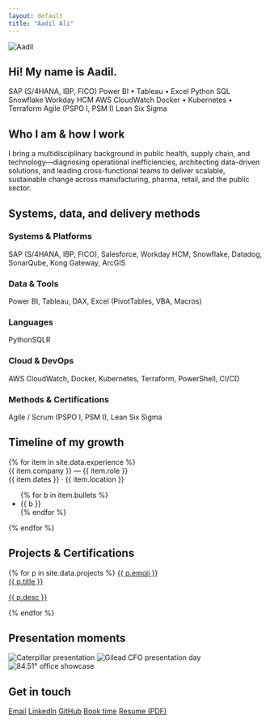 ```yaml
---
layout: default
title: "Aadil Ali"
---
```


<section class="hero">
  <img src="{{ '/assets/profile.jpg' | relative_url }}" class="avatar" alt="Aadil">
  <h1>Hi! My name is Aadil.</h1>
<p class="sublede"
     data-typer
     data-text="I am passionate about digital transformation, AI integration, and strategy. Navigate below to learn more about who I am.">
  </p>

  <div class="chips" style="justify-content:center;margin-top:16px;">
    <span class="chip">SAP (S/4HANA, IBP, FICO)</span>
    <span class="chip">Power BI • Tableau • Excel</span>
    <span class="chip">Python</span>
    <span class="chip">SQL</span>
    <span class="chip">Snowflake</span>
    <span class="chip">Workday HCM</span>
    <span class="chip">AWS CloudWatch</span>
    <span class="chip">Docker • Kubernetes • Terraform</span>
    <span class="chip">Agile (PSPO I, PSM I)</span>
    <span class="chip">Lean Six Sigma</span>
  </div>
</section>

<section id="about" class="reveal">
  <h2 class="h-section">Who I am & how I work</h2>
  <p>
    I bring a multidisciplinary background in public health, supply chain, and technology—diagnosing operational inefficiencies, architecting data-driven solutions, and leading cross-functional teams to deliver scalable, sustainable change across manufacturing, pharma, retail, and the public sector.
  </p>
</section>

<section id="skills" class="reveal">
  <h2 class="h-section">Systems, data, and delivery methods</h2>

  <div class="skills-grid">
    <div class="card">
      <h3>Systems & Platforms</h3>
      <p>SAP (S/4HANA, IBP, FICO), Salesforce, Workday HCM, Snowflake, Datadog, SonarQube, Kong Gateway, ArcGIS</p>
    </div>
    <div class="card">
      <h3>Data & Tools</h3>
      <p>Power BI, Tableau, DAX, Excel (PivotTables, VBA, Macros)</p>
    </div>
    <div class="card">
      <h3>Languages</h3>
      <div class="chips">
        <span class="chip">Python</span><span class="chip">SQL</span><span class="chip">R</span>
      </div>
    </div>
    <div class="card">
      <h3>Cloud & DevOps</h3>
      <p>AWS CloudWatch, Docker, Kubernetes, Terraform, PowerShell, CI/CD</p>
    </div>
    <div class="card">
      <h3>Methods & Certifications</h3>
      <p>Agile / Scrum (PSPO I, PSM I), Lean Six Sigma</p>
    </div>
  </div>
</section>

<section id="timeline" class="reveal">
  <h2 class="h-section">Timeline of my growth</h2>
  <div class="timeline">
    {% for item in site.data.experience %}
    <div class="node">
      <div class="title">{{ item.company }} — {{ item.role }}</div>
      <div class="meta">{{ item.dates }} · {{ item.location }}</div>
      <ul>
        {% for b in item.bullets %}
        <li>{{ b }}</li>
        {% endfor %}
      </ul>
    </div>
    {% endfor %}
  </div>
</section>

<section id="portfolio" class="reveal">
  <h2 class="h-section">Projects & Certifications</h2>
  <div class="preview-grid">
    {% for p in site.data.projects %}
      <a class="proj-card"
         href="{{ p.url }}"
         target="_blank" rel="noopener"
         data-img="{{ p.image | relative_url }}">
        <span class="proj-icon" aria-hidden="true">{{ p.emoji }}</span>
        <div class="proj-meta">
          <div class="proj-title">{{ p.title }}</div>
          <p class="proj-desc">{{ p.desc }}</p>
        </div>
      </a>
    {% endfor %}
  </div>
</section>


<section id="gallery" class="reveal">
  <h2 class="h-section">Presentation moments</h2>
  <div class="gallery">
    <img src="{{ '/assets/present-cat.jpg' | relative_url }}" alt="Caterpillar presentation">
    <img src="{{ '/assets/present-gilead.jpg' | relative_url }}" alt="Gilead CFO presentation day">
    <img src="{{ '/assets/present-8451.jpg' | relative_url }}" alt="84.51° office showcase">
  </div>
</section>

<section id="contact" class="reveal">
  <h2 class="h-section">Get in touch</h2>
  <div class="chips">
    <a class="chip" href="mailto:{{ site.email }}">Email</a>
    <a class="chip" href="{{ site.linkedin }}" target="_blank" rel="noopener">LinkedIn</a>
    <a class="chip" href="{{ site.github }}" target="_blank" rel="noopener">GitHub</a>
    <a class="chip" href="{{ site.calendar }}" target="_blank" rel="noopener">Book time</a>
    <a class="chip" href="{{ site.resume_url }}" target="_blank" rel="noopener">Resume (PDF)</a>
  </div>
</section>

